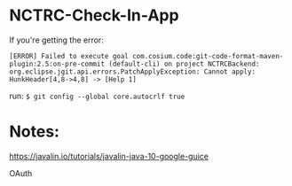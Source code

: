 # NCTRC-Check-In-App

If you're getting the error:
```
[ERROR] Failed to execute goal com.cosium.code:git-code-format-maven-plugin:2.5:on-pre-commit (default-cli) on project NCTRCBackend: org.eclipse.jgit.api.errors.PatchApplyException: Cannot apply: HunkHeader[4,8->4,8] -> [Help 1]
```
run:
`$ git config --global core.autocrlf true `

Notes:
====
https://javalin.io/tutorials/javalin-java-10-google-guice

OAuth
